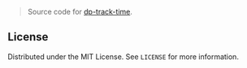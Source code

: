 > Source code for [dp-track-time](https://github.com/arcetros/dp-track-time).

## License

Distributed under the MIT License. See `LICENSE` for more information.
